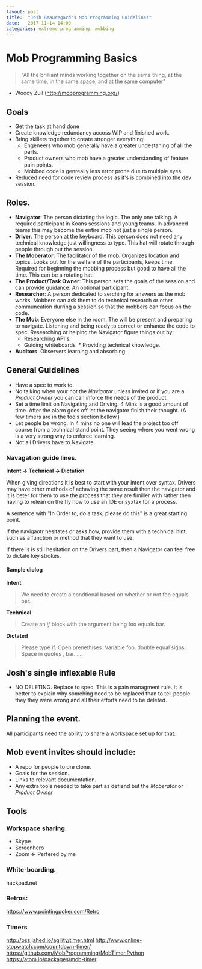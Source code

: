 ```yaml
---
layout: post
title:  "Josh Beauregard's Mob Programming Guidelines"
date:   2017-11-14 14:00
categories: extreme programming, mobbing
---
```


# Mob Programming Basics

> "All the brilliant minds working together on the same thing, at the same time, in the same space, and at the same computer"
- Woody Zuil (http://mobprogramming.org/)

## Goals

* Get the task at hand done
* Create knowledge redundancy accoss WIP and finished work.
* Bring skillets together to create stronger everything:
  * Engeneers who mob generally have a greater undestaning of all the parts.
  * Product owners who mob have a greater understanding of feature pain points.
  * Mobbed code is genreally less error prone due to multiple eyes.
* Reduced need for code review process as it's is combined into the dev session.

## Roles.

* __Navigator__: The person dictating the logic. The only one talking. A required participant in Koans sessions and young teams. In advanced teams this may become the entire mob not just a single person.
* __Driver__: The person at the keyboard. This person does not need any technical knowledge just willingness to type. This hat will rotate through people through out the session.
* __The Moberator__: The facilitator of the mob. Organizes location and topics. Looks out for the welfare of the participants, keeps time. Required for beginning the mobbing process but good to have all the time. This can be a rotating hat.
* __The Product/Task Owner__: This person sets the goals of the session and can provide guidance. An optional participant.
* __Researcher__: A person dedicated to serching for answers as the mob works. Mobbers can ask them to do technical research or other communcation durring a session so that the mobbers can focus on the code.
* __The Mob__: Everyone else in the room. The will be present and preparing to navigate. Listening and being ready to correct or enhance the code to spec.
Researching or helping the Navigator figure things out by:
  * Researching API's.
  * Guiding whiteboards
  * Providing technical knowledge.
* __Auditors__: Observers learning and absorbing.

## General Guidelines

* Have a spec to work to. 
* No talking when your not the _Navigator_ unless invited or if you are a _Product Owner_ you can can inforce the needs of the product.
* Set a time limit on Navigating and Driving. 4 Mins is a good amount of time. After the alarm goes off let the navigator finish their thought. (A few timers are in the tools section bellow.)
* Let people be wrong. In 4 mins no one will lead the project too off course from a technical stand point. They seeing where you went wrong is a very strong way to enforce learning.
* Not all Drivers have to Navigate.

### Navagation guide lines.

__Intent -> Technical -> Dictation__

When giving directions it is best to start with your intent over syntax. Drivers may have other methods of achaving the same result then the navigator and it is beter for them to use the process that they are fimilier with rather then having to relean on the fly how to use an IDE or syxtax for a process.

A sentence with "In Order to, do a task, please do this" is a great starting point.

If the navigaotr hesitates or asks how, provide them with a technical hint, such as a function or method that they want to use.

If there is is still hesitation on the Drivers part, then a Navigator can feel free to dictate key strokes.

#### Sample diolog

__Intent__
> We need to create a condtional based on whether or not foo equals bar.

__Technical__
> Create an _if_ block with the argument being foo equals bar.

__Dictated__
> Please type if. Open prenethises. Variable foo, double equal signs. Space in quotes , bar. ....

## Josh's single inflexable Rule

* NO DELETING. Replace to spec. This is a pain managment rule. It is better to explain why somehing need to be replaced than to tell people they they were wrong and all their efforts need to be deleted.

## Planning the event.

All participants need the ability to share a workspace set up for that.

## Mob event invites should include:

* A repo for people to pre clone.
* Goals for the session.
* Links to relevant documentation.
* Any extra tools needed to take part as defiend but the _Moberator_ or _Product Owner_

## Tools
### Workspace sharing.
* Skype
* Screenhero
* Zoom <- Perfered by me

### White-boarding.
hackpad.net

### Retros:

https://www.pointingpoker.com/Retro

### Timers
http://oss.jahed.io/agility/timer.html
http://www.online-stopwatch.com/countdown-timer/
https://github.com/MobProgramming/MobTimer.Python
https://atom.io/packages/mob-timer

